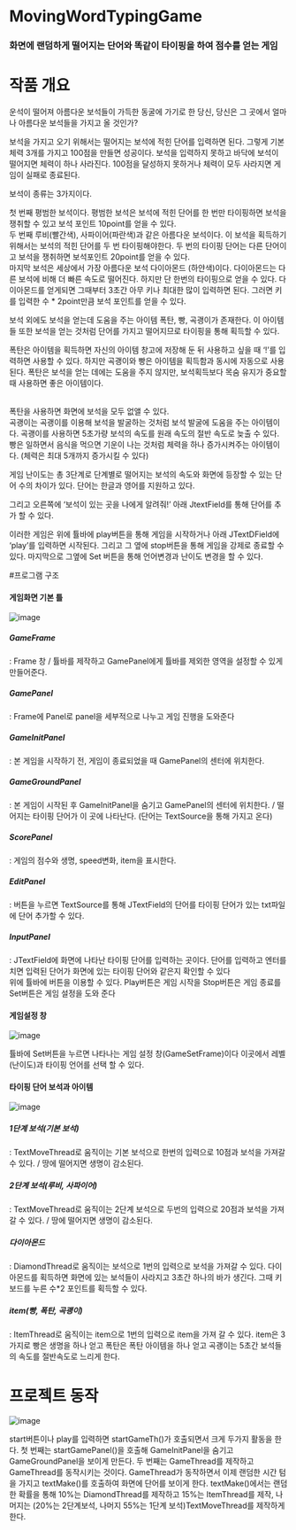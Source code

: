 # MovingWordTypingGame
<h3>화면에 랜덤하게 떨어지는 단어와 똑같이 타이핑을 하여 점수를 얻는 게임</h3>

# 작품 개요

운석이 떨어져 아름다운 보석들이 가득한 동굴에 가기로 한 당신, 당신은 그 곳에서 얼마나 아름다운 보석들을 가지고 올 것인가? <br>

보석을 가지고 오기 위해서는 떨어지는 보석에 적힌 단어를 입력하면 된다. 그렇게 기본 체력 3개를 가지고 100점을 만들면 성공이다. 보석을 입력하지 못하고 바닥에 보석이 떨어지면 체력이 하나 사라진다. 100점을 달성하지 못하거나 체력이 모두 사라지면 게임이 실패로 종료된다.<br>

보석이 종류는 3가지이다. <br>

첫 번째 평범한 보석이다. 평범한 보석은 보석에 적힌 단어를 한 번만 타이핑하면 보석을 쟁취할 수 있고 보석 포인트 10point를 얻을 수 있다. <br>
두 번째 루비(빨간색), 사파이어(파란색)과 같은 아름다운 보석이다. 이 보석을 획득하기 위해서는 보석의 적힌 단어를 두 번 타이핑해야한다. 두 번의 타이핑 단어는 다른 단어이고 보석을 쟁취하면 보석포인트 20point를 얻을 수 있다.<br> 
마지막 보석은 세상에서 가장 아름다운 보석 다이아몬드 (하얀색)이다. 다이아몬드는 다른 보석에 비해 더 빠른 속도로 떨어진다. 하지만 단 한번의 타이핑으로 얻을 수 있다. 다이아몬드를 얻게되면 그때부터 3초간 아무 키나 최대한 많이 입력하면 된다. 그러면 키를 입력한 수 * 2point만큼 보석 포인트를 얻을 수 있다.<br>

보석 외에도 보석을 얻는데 도움을 주는 아이템 폭탄, 빵, 곡괭이가 존재한다. 이 아이템들 또한 보석을 얻는 것처럼 단어를 가지고 떨어지므로 타이핑을 통해 획득할 수 있다. <br>

폭탄은 아이템을 획득하면 자신의 아이템 창고에 저장해 둔 뒤 사용하고 싶을 때 ‘!’를 입력하면 사용할 수 있다. 하지만 곡괭이와 빵은 아이템을 획득함과 동시에 자동으로 사용된다. 폭탄은 보석을 얻는 데에는 도움을 주지 않지만, 보석획득보다 목숨 유지가 중요할 때 사용하면 좋은 아이템이다. <br><br>

폭탄을 사용하면 화면에 보석을 모두 없앨 수 있다. <br>
곡괭이는 곡괭이를 이용해 보석을 발굴하는 것처럼 보석 발굴에 도움을 주는 아이템이다. 곡괭이를 사용하면 5초가량 보석의 속도를 원래 속도의 절반 속도로 늦출 수 있다. <br>
빵은 일하면서 음식을 먹으면 기운이 나는 것처럼 체력을 하나 증가시켜주는 아이템이다. (체력은 최대 5개까지 증가시킬 수 있다)<br>

게임 난이도는 총 3단계로 단계별로 떨어지는 보석의 속도와 화면에 등장할 수 있는 단어 수의 차이가 있다. 단어는 한글과 영어를 지원하고 있다.<br>

그리고 오른쪽에 ‘보석이 있는 곳을 나에게 알려줘!’ 아래 JtextField를 통해 단어를 추가 할 수 있다.<br>

이러한 게임은 위에 튤바에 play버튼을 통해 게임을 시작하거나 아래 JTextDField에 ‘play’를 입력하면 시작된다. 그리고 그 옆에 stop버튼을 통해 게임을 강제로 종료할 수 있다. 마지막으로 그옆에 Set 버튼을 통해 언어변경과 난이도 변경을 할 수 있다.<br>

#프로그램 구조

<h4>게임화면 기본 틀</h4>

![image](https://user-images.githubusercontent.com/109158497/199729205-9b8ff613-a46d-4e01-a80f-9224bb29f3a3.png)

<h5>GameFrame</h5> : Frame 창 / 튤바를 제작하고 GamePanel에게 튤바를 제외한 영역을 설정할 수 있게 만들어준다.<br>
<h5>GamePanel</h5> : Frame에 Panel로 panel을 세부적으로 나누고 게임 진행을 도와준다<br>
<h5>GameInitPanel</h5> : 본 게임을 시작하기 전, 게임이 종료되었을 때 GamePanel의 센터에 위치한다.<br>
<h5>GameGroundPanel</h5> : 본 게임이 시작된 후 GameInitPanel을 숨기고 GamePanel의 센터에 위치한다. / 떨어지는 타이핑 단어가 이 곳에 나타난다. (단어는 TextSource을 통해 가지고 온다)<br>
<h5>ScorePanel</h5> : 게임의 점수와 생명, speed변화, item을 표시한다.<br>
<h5>EditPanel</h5> : 버튼을 누르면 TextSource를 통해 JTextField의 단어를 타이핑 단어가 있는 txt파일에 단어 추가할 수 있다.<br>
<h5>InputPanel</h5> : JTextField에 화면에 나타난 타이핑 단어를 입력하는 곳이다. 단어를 입력하고 엔터를 치면 입력된 단어가 화면에 있는 타이핑 단어와 같은지 확인할 수 있다<br>
위에 튤바에 버튼을 이용할 수 있다. Play버튼은 게임 시작을 Stop버튼은 게임 종료를 Set버튼은 게임 설정을 도와 준다

<h4>게임설정 창</h4>

![image](https://user-images.githubusercontent.com/109158497/199729578-34179af5-d2af-41b5-acfc-79be8fbe38eb.png)

튤바에 Set버튼을 누르면 나타나는 게임 설정 창(GameSetFrame)이다 이곳에서 레벨(난이도)과 타이핑 언어를 선택 할 수 있다.<br>

<h4>타이핑 단어 보석과 아이템</h4>

![image](https://user-images.githubusercontent.com/109158497/199729668-f2dc1bd9-4919-402c-bd34-b024482ae27e.png)

<h5>1단계 보석(기본 보석)</h5> : TextMoveThread로 움직이는 기본 보석으로 한번의 입력으로 10점과 보석을 가져갈 수 있다. / 땅에 떨어지면 생명이 감소된다.<br>
<h5>2단계 보석(루비, 사파이어)</h5> : TextMoveThread로 움직이는 2단계 보석으로 두번의 입력으로 20점과 보석을 가져갈 수 있다. / 땅에 떨어지면 생명이 감소된다.<br>
<h5>다이아몬드</h5> : DiamondThread로 움직이는 보석으로 1번의 입력으로 보석을 가져갈 수 있다. 다이아몬드를 획득하면 화면에 있는 보석들이 사라지고 3초간 하나의 바가 생긴다. 그때 키보드를 누른 수*2 포인트를 획득할 수 있다.<br>

<h5>item(빵, 폭탄, 곡괭이)</h5> : ItemThread로 움직이는 item으로 1번의 입력으로 item을 가져 갈 수 있다. item은 3가지로 빵은 생명을 하나 얻고 폭탄은 폭탄 아이템을 하나 얻고 곡괭이는 5초간 보석들의 속도를 절반속도로 느리게 한다.<br>

# 프로젝트 동작

![image](https://user-images.githubusercontent.com/109158497/199729947-43953a35-c951-43ab-b192-b2332a48077e.png)

start버튼이나 play를 입력하면 startGameTh()가 호출되면서 크게 두가지 활동을 한다. 첫 번째는 startGamePanel()을 호출해 GameInitPanel을 숨기고 GameGroundPanel을 보이게 만든다. 두 번째는 GameThread를 제작하고 GameThread를 동작시키는 것이다. GameThread가 동작하면서 이제 랜덤한 시간 텀을 가지고 textMake()를 호출하여 화면에 단어를 보이게 한다. textMake()에서는 랜덤한 확률을 통해 10%는 DiamondThread를 제작하고 15%는 ItemThread를 제작, 나머지는 (20%는 2단계보석, 나머지 55%는 1단계 보석)TextMoveThread를 제작하게한다.<br>

